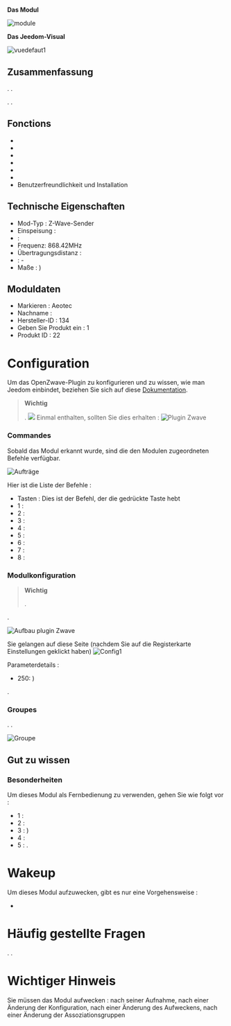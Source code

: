 # 

**Das Modul**

![module](images/aeotec.keyfob/module.jpg)

**Das Jeedom-Visual**

![vuedefaut1](images/aeotec.keyfob/vuedefaut1.jpg)

## Zusammenfassung



. .

. .

## Fonctions

-   
-   
-   
-   
-   
-   
-   Benutzerfreundlichkeit und Installation

## Technische Eigenschaften

-   Mod-Typ : Z-Wave-Sender
-   Einspeisung : 
-    : 
-   Frequenz: 868.42MHz
-   Übertragungsdistanz : 
-    : -
-   Maße : )

## Moduldaten

-   Markieren : Aeotec
-   Nachname : 
-   Hersteller-ID : 134
-   Geben Sie Produkt ein : 1
-   Produkt ID : 22

# Configuration

Um das OpenZwave-Plugin zu konfigurieren und zu wissen, wie man Jeedom einbindet, beziehen Sie sich auf diese [Dokumentation](https://doc.jeedom.com/de_DE/plugins/automation%20protocol/openzwave/).
> **Wichtig**
>
> .
>![](images/aeotec.keyfob/inclusion.jpg)
>Einmal enthalten, sollten Sie dies erhalten :
![Plugin Zwave](images/aeotec.keyfob/information.jpg)

### Commandes

Sobald das Modul erkannt wurde, sind die den Modulen zugeordneten Befehle verfügbar.

![Aufträge](images/aeotec.keyfob/commandes.jpg)

Hier ist die Liste der Befehle :

-   Tasten : Dies ist der Befehl, der die gedrückte Taste hebt
  - 1 : 
  - 2 : 
  - 3 : 
  - 4 : 
  - 5 : 
  - 6 : 
  - 7 : 
  - 8 : 

### Modulkonfiguration
> **Wichtig**
>
> 
> .

.

![Aufbau plugin Zwave](images/plugin/bouton_configuration.jpg)

Sie gelangen auf diese Seite (nachdem Sie auf die Registerkarte Einstellungen geklickt haben)
![Config1](images/aeotec.keyfob/config1.jpg)

Parameterdetails :
-   250: )

.

### Groupes
. .

![Groupe](images/aeotec.keyfob/groupe.jpg)

## Gut zu wissen

### Besonderheiten

Um dieses Modul als Fernbedienung zu verwenden, gehen Sie wie folgt vor :

-   1 : 
-   2 : 
-   3 : )
-   4 : 
-   5 : .

# Wakeup

Um dieses Modul aufzuwecken, gibt es nur eine Vorgehensweise :

-   

# Häufig gestellte Fragen

.
.

# Wichtiger Hinweis

Sie müssen das Modul aufwecken : nach seiner Aufnahme, nach einer Änderung der Konfiguration, nach einer Änderung des Aufweckens, nach einer Änderung der Assoziationsgruppen
